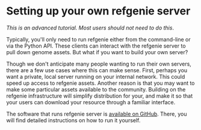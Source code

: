 # Setting up your own refgenie server

*This is an advanced tutorial. Most users should not need to do this*.

Typically, you'll only need to run refgenie either from the command-line or via the Python API. These clients can interact with the refgenie server to pull down genome assets. But what if you want to build your own server?

Though we don't anticipate many people wanting to run their own servers, there are a few use cases where this can make sense. First, perhaps you want a private, local server running on your internal network. This could speed up access to refgenie assets. Another reason is that you may want to make some particular assets available to the community. Building on the refgenie infrastructure will simplify distribution for your, and make it so that your users can download your resource through a familiar interface. 

The software that runs refgenie server is [available on GitHub](http://github.com/databio/refgenieserver). There, you will find detailed instructions on how to run it yourself.
